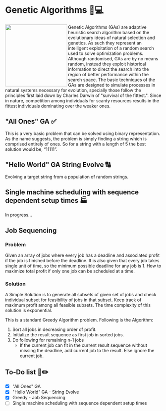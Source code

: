 # Genetic Algorithms :microscope::computer:
<img align="left" width="200" height="200" src="https://images.theconversation.com/files/125408/original/image-20160606-13045-ea307k.jpg?ixlib=rb-1.1.0&q=45&auto=format&w=926&fit=clip">
Genetic Algorithms (GAs) are adaptive heuristic search algorithm based on the evolutionary ideas of natural selection and genetics. As such they represent an intelligent exploitation of a random search used to solve optimization problems. Although randomised, GAs are by no means random, instead they exploit historical information to direct the search into the region of better performance within the search space. The basic techniques of the GAs are designed to simulate processes in natural systems necessary for evolution, specially those follow the principles first laid down by Charles Darwin of "survival of the fittest.". Since in nature, competition among individuals for scanty resources results in the fittest individuals dominating over the weaker ones.

## "All Ones" GA :white_check_mark:
This is a very basic problem that can be solved using binary representation.
As the name suggests, the problem is simply finding a string which is comprised entirely of ones.
So for a string with a length of 5 the best solution would be, “11111”.

## "Hello World" GA String Evolve :capital_abcd:
Evolving a target string from a population of random strings.

## Single machine scheduling with sequence dependent setup times :factory:
In progress...

## Job Sequencing
### Problem
Given an array of jobs where every job has a deadline and associated profit if the job is finished before the deadline. It is also given that every job takes single unit of time, so the minimum possible deadline for any job is 1. How to maximize total profit if only one job can be scheduled at a time.

### Solution
A Simple Solution is to generate all subsets of given set of jobs and check individual subset for feasibility of jobs in that subset. Keep track of maximum profit among all feasible subsets. The time complexity of this solution is exponential.

This is a standard Greedy Algorithm problem.
Following is the Algorithm:

1. Sort all jobs in decreasing order of profit.
2. Initialize the result sequence as first job in sorted jobs.
3. Do following for remaining n-1 jobs
    * If the current job can fit in the current result sequence without missing the deadline, add current job to the result. Else ignore the current job.

## To-Do list :scroll::pencil2:
- [x] "All Ones" GA
- [x] "Hello World" GA - String Evolve
- [x] Greedy - Job Sequencing
- [ ] Single machine scheduling with sequence dependent setup times
